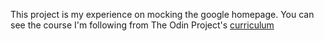 This project is my experience on mocking the google homepage.
You can see the course I'm following from The Odin Project's [curriculum](http://www.theodinproject.com/courses/web-development-101/lessons/html-css)

